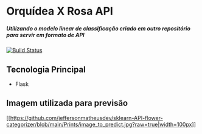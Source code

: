 # Orquídea X Rosa API
##### Utilizando o modelo linear de classificação criado em outro repositório para  servir em formato de API
[![Build Status](https://travis-ci.org/joemccann/dillinger.svg?branch=master)](https://travis-ci.org/joemccann/dillinger)

## Tecnologia Principal

- Flask

## Imagem utilizada para previsão
[[https://github.com/jeffersonmatheusdev/sklearn-API-flower-categorizer/blob/main/Prints/image_to_predict.jpg?raw=true|width=100px]]
